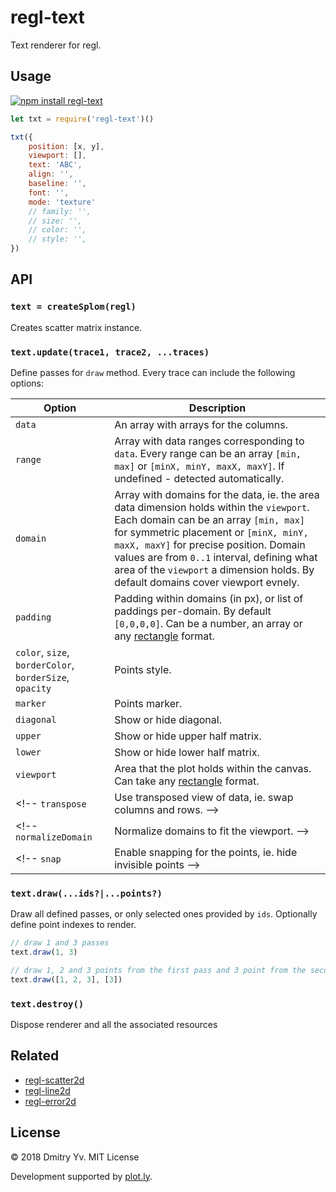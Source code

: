 # regl-text

Text renderer for regl.


## Usage

[![npm install regl-text](https://nodei.co/npm/regl-text.png?mini=true)](https://npmjs.org/package/regl-text/)

```js
let txt = require('regl-text')()

txt({
	position: [x, y],
	viewport: [],
	text: 'ABC',
	align: '',
	baseline: '',
	font: '',
	mode: 'texture'
	// family: '',
	// size: '',
	// color: '',
	// style: '',
})
```

## API

### `text = createSplom(regl)`

Creates scatter matrix instance.

### `text.update(trace1, trace2, ...traces)`

Define passes for `draw` method. Every trace can include the following options:

Option | Description
---|---
`data` | An array with arrays for the columns.
`range` | Array with data ranges corresponding to `data`. Every range can be an array `[min, max]` or `[minX, minY, maxX, maxY]`. If undefined - detected automatically.
`domain` | Array with domains for the data, ie. the area data dimension holds  within the `viewport`. Each domain can be an array `[min, max]` for symmetric placement or `[minX, minY, maxX, maxY]` for precise position. Domain values are from `0..1` interval, defining what area of the `viewport` a dimension holds. By default domains cover viewport evnely.
`padding` | Padding within domains (in px), or list of paddings per-domain. By default `[0,0,0,0]`. Can be a number, an array or any [rectangle](https://github.com/dy/parse-rect) format.
`color`, `size`, `borderColor`, `borderSize`, `opacity` | Points style.
`marker` | Points marker.
`diagonal` | Show or hide diagonal.
`upper` | Show or hide upper half matrix.
`lower` | Show or hide lower half matrix.
`viewport` | Area that the plot holds within the canvas. Can take any [rectangle](https://github.com/dy/parse-rect) format.
<!-- `transpose` | Use transposed view of data, ie. swap columns and rows. -->
<!-- `normalizeDomain` | Normalize domains to fit the viewport. -->
<!-- `snap` | Enable snapping for the points, ie. hide invisible points -->


### `text.draw(...ids?|...points?)`

Draw all defined passes, or only selected ones provided by `ids`. Optionally define point indexes to render.

```js
// draw 1 and 3 passes
text.draw(1, 3)

// draw 1, 2 and 3 points from the first pass and 3 point from the second pass
text.draw([1, 2, 3], [3])
```

### `text.destroy()`

Dispose renderer and all the associated resources

## Related

* [regl-scatter2d](https://github.com/dy/regl-scatter2d)
* [regl-line2d](https://github.com/dy/regl-line2d)
* [regl-error2d](https://github.com/dy/regl-error2d)


## License

© 2018 Dmitry Yv. MIT License

Development supported by [plot.ly](https://github.com/plotly/).
